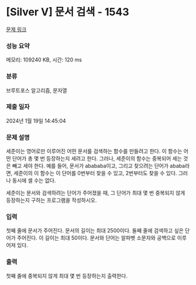 # [Silver V] 문서 검색 - 1543 

[문제 링크](https://www.acmicpc.net/problem/1543) 

### 성능 요약

메모리: 109240 KB, 시간: 120 ms

### 분류

브루트포스 알고리즘, 문자열

### 제출 일자

2024년 1월 19일 14:45:04

### 문제 설명

<p>세준이는 영어로만 이루어진 어떤 문서를 검색하는 함수를 만들려고 한다. 이 함수는 어떤 단어가 총 몇 번 등장하는지 세려고 한다. 그러나, 세준이의 함수는 중복되어 세는 것은 빼고 세야 한다. 예를 들어, 문서가 abababa이고, 그리고 찾으려는 단어가 ababa라면, 세준이의 이 함수는 이 단어를 0번부터 찾을 수 있고, 2번부터도 찾을 수 있다. 그러나 동시에 셀 수는 없다.</p>

<p>세준이는 문서와 검색하려는 단어가 주어졌을 때, 그 단어가 최대 몇 번 중복되지 않게 등장하는지 구하는 프로그램을 작성하시오.</p>

### 입력 

 <p>첫째 줄에 문서가 주어진다. 문서의 길이는 최대 2500이다. 둘째 줄에 검색하고 싶은 단어가 주어진다. 이 길이는 최대 50이다. 문서와 단어는 알파벳 소문자와 공백으로 이루어져 있다.</p>

### 출력 

 <p>첫째 줄에 중복되지 않게 최대 몇 번 등장하는지 출력한다.</p>

